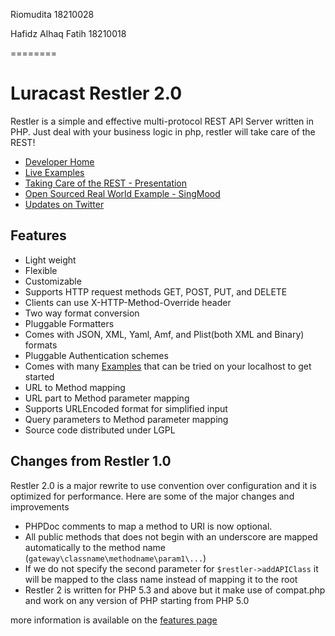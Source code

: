 Riomudita 18210028

Hafidz Alhaq Fatih 18210018

========

Luracast Restler 2.0
====================

Restler is a simple and effective multi-protocol REST API Server written in PHP. 
Just deal with your business logic in php, restler will take care of the REST!

* [Developer Home](http://luracast.com/products/restler/)
* [Live Examples](http://bit.ly/RestlerLiveExamples)
* [Taking Care of the REST - Presentation](http://bit.ly/TakingCareOfTheREST)
* [Open Sourced Real World Example - SingMood](http://bit.ly/SingMood)
* [Updates on Twitter](http://twitter.com/Luracast)

Features
--------

* Light weight
* Flexible
* Customizable
* Supports HTTP request methods  GET, POST, PUT, and DELETE
* Clients can use X-HTTP-Method-Override header
* Two way format conversion
* Pluggable Formatters
* Comes with JSON, XML, Yaml, Amf, and Plist(both XML and Binary) formats
* Pluggable Authentication schemes
* Comes with many [Examples](http://bit.ly/RestlerLiveExamples) 
  that can be tried on your localhost to get started
* URL to Method mapping
* URL part to Method parameter mapping
* Supports URLEncoded format for simplified input
* Query parameters to Method parameter mapping
* Source code distributed under LGPL

Changes from Restler 1.0
------------------------

Restler 2.0 is a major rewrite to use convention over configuration and it is optimized 
for performance. Here are some of the major changes and improvements

* PHPDoc comments to map a method to URI is now optional.
* All public methods that does not begin with an underscore are mapped 
  automatically to the method name (`gateway\classname\methodname\param1\...`)
* If we do not specify the second parameter for `$restler->addAPIClass` it will be mapped to the 
  class name instead of mapping it to the root
* Restler 2 is written for PHP 5.3 and above but it make use of compat.php and work on 
  any version of PHP starting from PHP 5.0

more information is available on the
[features page](http://luracast.com/products/restler/features/)
